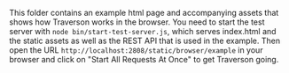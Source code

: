 This folder contains an example html page and accompanying assets that shows how Traverson works in the browser. You need to start the test server with `node bin/start-test-server.js`, which serves index.html and the static assets as well as the REST API that is used in the example. Then open the URL `http://localhost:2808/static/browser/example` in your browser and click on "Start All Requests At Once" to get Traverson going.
